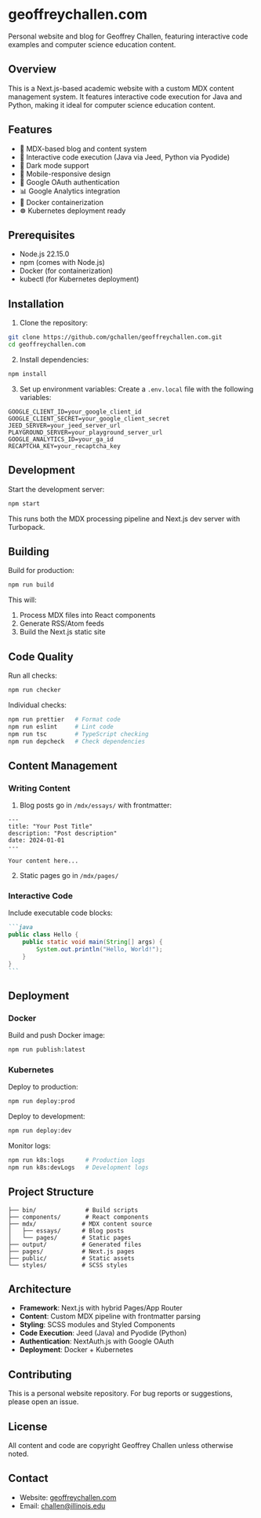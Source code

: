 # geoffreychallen.com

Personal website and blog for Geoffrey Challen, featuring interactive code examples and computer science education content.

## Overview

This is a Next.js-based academic website with a custom MDX content management system. It features interactive code execution for Java and Python, making it ideal for computer science education content.

## Features

- 📝 MDX-based blog and content system
- 🚀 Interactive code execution (Java via Jeed, Python via Pyodide)
- 🌙 Dark mode support
- 📱 Mobile-responsive design
- 🔐 Google OAuth authentication
- 📊 Google Analytics integration
- 🐳 Docker containerization
- ☸️ Kubernetes deployment ready

## Prerequisites

- Node.js 22.15.0
- npm (comes with Node.js)
- Docker (for containerization)
- kubectl (for Kubernetes deployment)

## Installation

1. Clone the repository:
```bash
git clone https://github.com/gchallen/geoffreychallen.com.git
cd geoffreychallen.com
```

2. Install dependencies:
```bash
npm install
```

3. Set up environment variables:
Create a `.env.local` file with the following variables:
```
GOOGLE_CLIENT_ID=your_google_client_id
GOOGLE_CLIENT_SECRET=your_google_client_secret
JEED_SERVER=your_jeed_server_url
PLAYGROUND_SERVER=your_playground_server_url
GOOGLE_ANALYTICS_ID=your_ga_id
RECAPTCHA_KEY=your_recaptcha_key
```

## Development

Start the development server:
```bash
npm start
```

This runs both the MDX processing pipeline and Next.js dev server with Turbopack.

## Building

Build for production:
```bash
npm run build
```

This will:
1. Process MDX files into React components
2. Generate RSS/Atom feeds
3. Build the Next.js static site

## Code Quality

Run all checks:
```bash
npm run checker
```

Individual checks:
```bash
npm run prettier   # Format code
npm run eslint     # Lint code
npm run tsc        # TypeScript checking
npm run depcheck   # Check dependencies
```

## Content Management

### Writing Content

1. Blog posts go in `/mdx/essays/` with frontmatter:
```mdx
---
title: "Your Post Title"
description: "Post description"
date: 2024-01-01
---

Your content here...
```

2. Static pages go in `/mdx/pages/`

### Interactive Code

Include executable code blocks:

````markdown
```java
public class Hello {
    public static void main(String[] args) {
        System.out.println("Hello, World!");
    }
}
```
````

## Deployment

### Docker

Build and push Docker image:
```bash
npm run publish:latest
```

### Kubernetes

Deploy to production:
```bash
npm run deploy:prod
```

Deploy to development:
```bash
npm run deploy:dev
```

Monitor logs:
```bash
npm run k8s:logs      # Production logs
npm run k8s:devLogs   # Development logs
```

## Project Structure

```
├── bin/              # Build scripts
├── components/       # React components
├── mdx/             # MDX content source
│   ├── essays/      # Blog posts
│   └── pages/       # Static pages
├── output/          # Generated files
├── pages/           # Next.js pages
├── public/          # Static assets
└── styles/          # SCSS styles
```

## Architecture

- **Framework**: Next.js with hybrid Pages/App Router
- **Content**: Custom MDX pipeline with frontmatter parsing
- **Styling**: SCSS modules and Styled Components
- **Code Execution**: Jeed (Java) and Pyodide (Python)
- **Authentication**: NextAuth.js with Google OAuth
- **Deployment**: Docker + Kubernetes

## Contributing

This is a personal website repository. For bug reports or suggestions, please open an issue.

## License

All content and code are copyright Geoffrey Challen unless otherwise noted.

## Contact

- Website: [geoffreychallen.com](https://geoffreychallen.com)
- Email: challen@illinois.edu